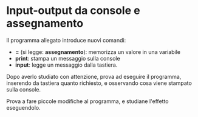 # Input-output da console e assegnamento

Il programma allegato introduce nuovi comandi:
- **=** (si legge: **assegnamento**): memorizza un valore in una variabile
- **print**: stampa un messaggio sulla console
- **input**: legge un messaggio dalla tastiera. 

Dopo averlo studiato con attenzione, prova ad eseguire il programma, inserendo da tastiera quanto richiesto, e osservando cosa viene stampato sulla console. 

Prova a fare piccole modifiche al programma, e studiane l'effetto eseguendolo.
